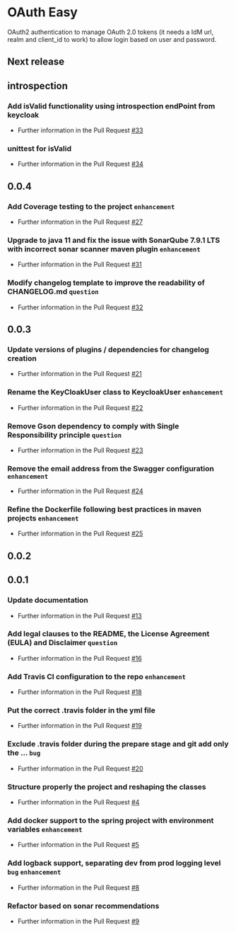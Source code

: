 # OAuth Easy

OAuth2 authentication to manage OAuth 2.0 tokens (it needs a IdM url, realm and client_id to work) to allow login based on user and password. 

## Next release
## introspection
### Add isValid functionality using introspection endPoint from keycloak  
* Further information in the Pull Request [#33](https://github.com/AriHealth/keycloak-auth/pull/33)
### unittest for isValid  
* Further information in the Pull Request [#34](https://github.com/AriHealth/keycloak-auth/pull/34)
## 0.0.4
### Add Coverage testing to the project    `enhancement`  
* Further information in the Pull Request [#27](https://github.com/AriHealth/keycloak-auth/pull/27)
### Upgrade to java 11 and fix the issue with SonarQube 7.9.1 LTS with incorrect sonar scanner maven plugin    `enhancement`  
* Further information in the Pull Request [#31](https://github.com/AriHealth/keycloak-auth/pull/31)
### Modify changelog template to improve the readability of CHANGELOG.md    `question`  
* Further information in the Pull Request [#32](https://github.com/AriHealth/keycloak-auth/pull/32)
## 0.0.3
### Update versions of plugins / dependencies for changelog creation  
* Further information in the Pull Request [#21](https://github.com/AriHealth/keycloak-auth/pull/21)
### Rename the KeyCloakUser class to KeycloakUser    `enhancement`  
* Further information in the Pull Request [#22](https://github.com/AriHealth/keycloak-auth/pull/22)
### Remove Gson dependency to comply with Single Responsibility principle    `question`  
* Further information in the Pull Request [#23](https://github.com/AriHealth/keycloak-auth/pull/23)
### Remove the email address from the Swagger configuration    `enhancement`  
* Further information in the Pull Request [#24](https://github.com/AriHealth/keycloak-auth/pull/24)
### Refine the Dockerfile following best practices in maven projects    `enhancement`  
* Further information in the Pull Request [#25](https://github.com/AriHealth/keycloak-auth/pull/25)
## 0.0.2
## 0.0.1
### Update documentation  
* Further information in the Pull Request [#13](https://github.com/AriHealth/keycloak-auth/pull/13)
### Add legal clauses to the README, the License Agreement (EULA) and Disclaimer    `question`  
* Further information in the Pull Request [#16](https://github.com/AriHealth/keycloak-auth/pull/16)
### Add Travis CI configuration to the repo    `enhancement`  
* Further information in the Pull Request [#18](https://github.com/AriHealth/keycloak-auth/pull/18)
### Put the correct .travis folder in the yml file  
* Further information in the Pull Request [#19](https://github.com/AriHealth/keycloak-auth/pull/19)
### Exclude .travis folder during the prepare stage and git add only the …    `bug`  
* Further information in the Pull Request [#20](https://github.com/AriHealth/keycloak-auth/pull/20)
### Structure properly the project and reshaping the classes  
* Further information in the Pull Request [#4](https://github.com/AriHealth/keycloak-auth/pull/4)
### Add docker support to the spring project with environment variables    `enhancement`  
* Further information in the Pull Request [#5](https://github.com/AriHealth/keycloak-auth/pull/5)
### Add logback support, separating dev from prod logging level    `bug`  `enhancement`  
* Further information in the Pull Request [#8](https://github.com/AriHealth/keycloak-auth/pull/8)
### Refactor based on sonar recommendations  
* Further information in the Pull Request [#9](https://github.com/AriHealth/keycloak-auth/pull/9)
